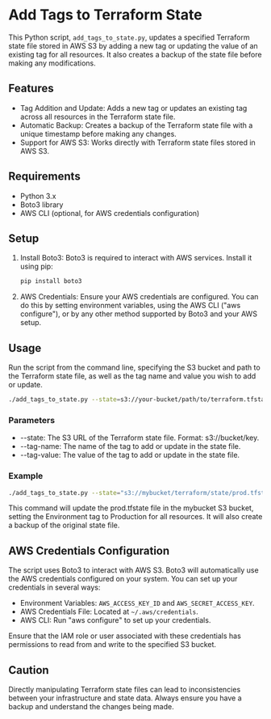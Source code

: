 # Add Tags to Terraform State

This Python script, `add_tags_to_state.py`, updates a specified Terraform state file stored in AWS S3 by adding a new tag or updating the value of an existing tag for all resources. It also creates a backup of the state file before making any modifications.

## Features

- Tag Addition and Update: Adds a new tag or updates an existing tag across all resources in the Terraform state file.
- Automatic Backup: Creates a backup of the Terraform state file with a unique timestamp before making any changes.
- Support for AWS S3: Works directly with Terraform state files stored in AWS S3.

## Requirements

- Python 3.x
- Boto3 library
- AWS CLI (optional, for AWS credentials configuration)

## Setup

1. Install Boto3: Boto3 is required to interact with AWS services. Install it using pip:

   ```bash
   pip install boto3
   ```

2. AWS Credentials: Ensure your AWS credentials are configured. You can do this by setting environment variables, using the AWS CLI ("aws configure"), or by any other method supported by Boto3 and your AWS setup.

## Usage

Run the script from the command line, specifying the S3 bucket and path to the Terraform state file, as well as the tag name and value you wish to add or update.

```bash
./add_tags_to_state.py --state=s3://your-bucket/path/to/terraform.tfstate --tag-name=yourTagName --tag-value=yourTagValue
```

### Parameters

- --state: The S3 URL of the Terraform state file. Format: s3://bucket/key.
- --tag-name: The name of the tag to add or update in the state file.
- --tag-value: The value of the tag to add or update in the state file.

### Example

```bash
./add_tags_to_state.py --state="s3://mybucket/terraform/state/prod.tfstate" --tag-name="Environment" --tag-value="Production"
```

This command will update the prod.tfstate file in the mybucket S3 bucket, setting the Environment tag to Production for all resources. It will also create a backup of the original state file.

## AWS Credentials Configuration

The script uses Boto3 to interact with AWS S3. Boto3 will automatically use the AWS credentials configured on your system. You can set up your credentials in several ways:

- Environment Variables: `AWS_ACCESS_KEY_ID` and `AWS_SECRET_ACCESS_KEY`.
- AWS Credentials File: Located at `~/.aws/credentials`.
- AWS CLI: Run "aws configure" to set up your credentials.

Ensure that the IAM role or user associated with these credentials has permissions to read from and write to the specified S3 bucket.

## Caution

Directly manipulating Terraform state files can lead to inconsistencies between your infrastructure and state data. Always ensure you have a backup and understand the changes being made.

